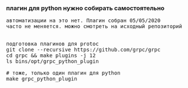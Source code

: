 ### плагин для python нужно собирать самостоятельно

<pre>
автоматизации на это нет. Плагин собран 05/05/2020 
часто не меняется. можно смотреть на исходный репозиторий 


подготовка плагинов для protoc
git clone --recursive https://github.com/grpc/grpc
cd grpc && make plugins -j 12
ls bins/opt/grpc_python_plugin

# тоже, только один плагин для python
make grpc_python_plugin

</pre>
